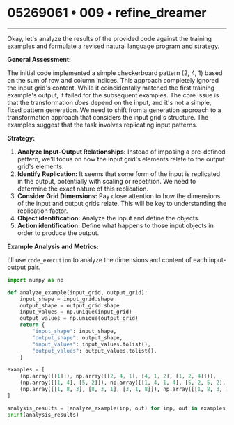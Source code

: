 # 05269061 • 009 • refine_dreamer

---
Okay, let's analyze the results of the provided code against the training examples and formulate a revised natural language program and strategy.

**General Assessment:**

The initial code implemented a simple checkerboard pattern (2, 4, 1) based on the sum of row and column indices. This approach completely ignored the input grid's content. While it coincidentally matched the first training example's output, it failed for the subsequent examples. The core issue is that the transformation *does* depend on the input, and it's not a simple, fixed pattern generation. We need to shift from a generation approach to a transformation approach that considers the input grid's structure. The examples suggest that the task involves replicating input patterns.

**Strategy:**

1.  **Analyze Input-Output Relationships:** Instead of imposing a pre-defined pattern, we'll focus on how the input grid's elements relate to the output grid's elements.
2.  **Identify Replication:** It seems that some form of the input is replicated in the output, potentially with scaling or repetition. We need to determine the exact nature of this replication.
3.  **Consider Grid Dimensions:** Pay close attention to how the dimensions of the input and output grids relate. This will be key to understanding the replication factor.
4. **Object identification:** Analyze the input and define the objects.
5. **Action identification:** Define what happens to those input objects in order to produce the output.

**Example Analysis and Metrics:**

I'll use `code_execution` to analyze the dimensions and content of each input-output pair.

```python
import numpy as np

def analyze_example(input_grid, output_grid):
    input_shape = input_grid.shape
    output_shape = output_grid.shape
    input_values = np.unique(input_grid)
    output_values = np.unique(output_grid)
    return {
        "input_shape": input_shape,
        "output_shape": output_shape,
        "input_values": input_values.tolist(),
        "output_values": output_values.tolist(),
    }

examples = [
    (np.array([[1]]), np.array([[2, 4, 1], [4, 1, 2], [1, 2, 4]])),
    (np.array([[1, 4], [5, 2]]), np.array([[1, 4, 1, 4], [5, 2, 5, 2], [1, 4, 1, 4], [5, 2, 5, 2]])),
    (np.array([[1, 8, 3], [8, 3, 1], [3, 1, 8]]), np.array([[1, 8, 3, 1, 8, 3], [8, 3, 1, 8, 3, 1], [3, 1, 8, 3, 1, 8], [1, 8, 3, 1, 8, 3], [8, 3, 1, 8, 3, 1], [3, 1, 8, 3, 1, 8]])),
]

analysis_results = [analyze_example(inp, out) for inp, out in examples]
print(analysis_results)

```
